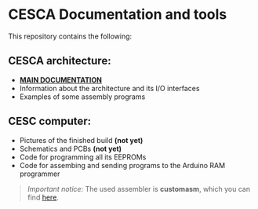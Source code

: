 # CESCA Documentation and tools

This repository contains the following:

## CESCA architecture:
- [**MAIN DOCUMENTATION**](https://github.com/p-rivero/CESCA/blob/master/Documentation/CESCA%20Documentation.pdf)
- Information about the architecture and its I/O interfaces
- Examples of some assembly programs

## CESC computer:
- Pictures of the finished build **(not yet)**
- Schematics and PCBs **(not yet)**
- Code for programming all its EEPROMs
- Code for assembing and sending programs to the Arduino RAM programmer
> *Important notice:* The used assembler is **customasm**, which you can find [here](https://github.com/hlorenzi/customasm).

